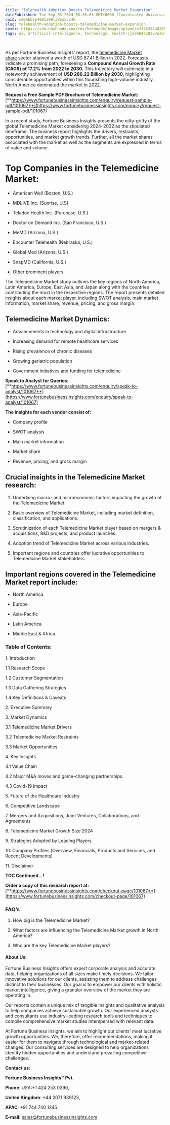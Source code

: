 ```yaml
---
title: "Telehealth Adoption Boosts Telemedicine Market Expansion"
datePublished: Tue Sep 03 2024 08:35:03 GMT+0000 (Coordinated Universal Time)
cuid: cm0m6bzp4001309la8os5cc4k
slug: telehealth-adoption-boosts-telemedicine-market-expansion
cover: https://cdn.hashnode.com/res/hashnode/image/upload/v1725352483952/81e20eab-dfca-43c1-891b-dd64b1f4ad07.png
tags: ai, artificial-intelligence, technology, health-cjaeh844x02vvo3wtj5r2s75q, healthcare

---
```


As per Fortune Business Insights’ report, the [telemedicine Market share](https://www.fortunebusinessinsights.com/industry-reports/telemedicine-market-market-101067) sector attained a worth of USD 87.41 Billion in 2022. Forecasts indicate a promising path, foreseeing a **Compound Annual Growth Rate (CAGR) of 17.2% from 2022 to 2030.** This trajectory will culminate in a noteworthy achievement of **USD 286.22 Billion by 2030,** highlighting considerable opportunities within this flourishing high-volume industry. North America dominated the market in 2022.

**Request a Free Sample PDF Brochure of Telemedicine Market:** [**https://www.fortunebusinessinsights.com/enquiry/request-sample-pdf/101067**](https://www.fortunebusinessinsights.com/enquiry/request-sample-pdf/101067)

In a recent study, Fortune Business Insights presents the nitty-gritty of the global Telemedicine Market considering 2024–2032 as the stipulated timeframe. The business report highlights the drivers, restraints, opportunities, and market growth trends. Further, all the market shares associated with the market as well as the segments are expressed in terms of value and volume.

# **Top Companies in the Telemedicine Market:**

* American Well (Boston, U.S.)
    
* MDLIVE Inc. (Sunrise, U.S)
    
* Teladoc Health Inc. (Purchase, U.S.)
    
* Doctor on Demand Inc. (San Francisco, U.S.)
    
* MeMD (Arizona, U.S.)
    
* Encounter Telehealth (Nebraska, U.S.)
    
* Global Med (Arizona, U.S.)
    
* SnapMD (California, U.S.)
    
* Other prominent players
    

The Telemedicine Market study outlines the key regions of North America, Latin America, Europe, East Asia, and Japan along with the countries contributing the most in the respective regions. The report presents detailed insights about each market player, including SWOT analysis, main market information, market share, revenue, pricing, and gross margin.

## Telemedicine Market **Dynamics**:

* Advancements in technology and digital infrastructure
    
* Increasing demand for remote healthcare services
    
* Rising prevalence of chronic diseases
    
* Growing geriatric population
    
* Government initiatives and funding for telemedicine
    

**Speak to Analyst for Queries:** [**https://www.fortunebusinessinsights.com/enquiry/speak-to-analyst/101067**](https://www.fortunebusinessinsights.com/enquiry/speak-to-analyst/101067)

**The insights for each vendor consist of:**

* Company profile
    
* SWOT analysis
    
* Main market information
    
* Market share
    
* Revenue, pricing, and gross margin
    

## **Crucial insights in the Telemedicine Market research:**

1. Underlying macro- and microeconomic factors impacting the growth of the Telemedicine Market.
    
2. Basic overview of Telemedicine Market, including market definition, classification, and applications.
    
3. Scrutinization of each Telemedicine Market player based on mergers & acquisitions, R&D projects, and product launches.
    
4. Adoption trend of Telemedicine Market across various industries.
    
5. Important regions and countries offer lucrative opportunities to Telemedicine Market stakeholders.
    

## **Important regions covered in the Telemedicine Market report include:**

* North America
    
* Europe
    
* Asia-Pacific
    
* Latin America
    
* Middle East & Africa
    

### **Table of Contents:**

1\. Introduction

1.1 Research Scope

1.2 Customer Segmentation

1.3 Data Gathering Strategies

1.4 Key Definitions & Caveats

2\. Executive Summary

3\. Market Dynamics

3.1 Telemedicine Market Drivers

3.2 Telemedicine Market Restraints

3.3 Market Opportunities

4\. Key Insights

4.1 Value Chain

4.2 Major M&A moves and game-changing partnerships.

4.3 Covid-19 Impact

5\. Future of the Healthcare Industry

6\. Competitive Landscape

7\. Mergers and Acquisitions, Joint Ventures, Collaborations, and Agreements

8\. Telemedicine Market Growth Size 2024

9\. Strategies Adopted by Leading Players

10\. Company Profiles (Overview, Financials, Products and Services, and Recent Developments)

11\. Disclaimer

**TOC Continued…!**

**Order a copy of this research report at:** [**https://www.fortunebusinessinsights.com/checkout-page/101067**](https://www.fortunebusinessinsights.com/checkout-page/101067)

### **FAQ’s**

1. How big is the Telemedicine Market?
    
2. What factors are influencing the Telemedicine Market growth in North America?
    
3. Who are the key Telemedicine Market players?
    

#### **About Us:**

Fortune Business Insights offers expert corporate analysis and accurate data, helping organizations of all sizes make timely decisions. We tailor innovative solutions for our clients, assisting them to address challenges distinct to their businesses. Our goal is to empower our clients with holistic market intelligence, giving a granular overview of the market they are operating in.

Our reports contain a unique mix of tangible insights and qualitative analysis to help companies achieve sustainable growth. Our experienced analysts and consultants use industry-leading research tools and techniques to compile comprehensive market studies interspersed with relevant data.

At Fortune Business Insights, we aim to highlight our clients' most lucrative growth opportunities. We, therefore, offer recommendations, making it easier for them to navigate through technological and market-related changes. Our consulting services are designed to help organizations identify hidden opportunities and understand prevailing competitive challenges.

**Contact us:**

**Fortune Business Insights™ Pvt.**

**Phone**: USA:+1 424 253 0390,

**United Kingdom**: +44 2071 939123,

**APAC**: +91 744 740 1245

**E-mail:** [sales@fortunebusinessinsights.com](mailto:sales@fortunebusinessinsights.com)